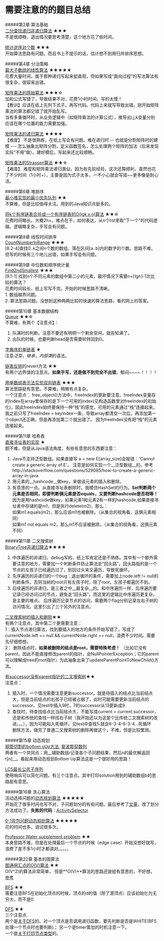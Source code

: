 需要注意的的题目总结
=
#####第2章 算法基础  
[二分查找递归非递归算法](https://github.com/zhuxiuwei/CLRS/blob/master/src/chap02_GettingStarted/prac235_BinarySearch.java) ★★★  
不是很顺畅，退出情况要思考清楚，这个地方花了些时间，  

[统计逆序对个数](https://github.com/zhuxiuwei/CLRS/blob/master/src/chap02_GettingStarted/Thinks24_Inversion_NiXuDui.java) ★★★  
开始算法思路有问题。而且书上不提示的话，估计想不到用归并排序思想。  

#####第4章 分治策略  
[最大子数组的线性算法](https://github.com/zhuxiuwei/CLRS/blob/master/src/chap04_DivideAndConquer/MaxSubArray_Lineary.java) ★★★★★  
 花费大量时间。属于那种递归写起来挺直观，但如果写成“面向过程”的写法算法有很复杂，很容易出错。  
 
 [矩阵乘法的原始算法](https://github.com/zhuxiuwei/CLRS/blob/master/src/chap04_DivideAndConquer/MatrixMultipleOriginal.java) ★★★☆  
  加和公式写错了，导致结果不对，花费1小时时间。写的太慢！  
  【教训】应该在纸上先列下式子，再写代码。代码上来就写导致出错。刚开始矩阵乘法的算法都记错了就开始乱写。  
当有多重循环时，从业务逻辑中（如矩阵乘法的计算公式），推导出i,j,k变量分别应该在哪个位置的能力需要加强。  

[矩阵乘法的递归算法](https://github.com/zhuxiuwei/CLRS/blob/master/src/chap04_DivideAndConquer/MatrixMultipleRecursive.java) ★★★★  
【难度】 不是很熟练，在纸上写会有问题。难在递归时 -- 也就是分割矩阵时的建模 --- 怎么抽象出矩阵分割，定义函数签名，怎么处理两个矩阵的加法（后来发现实际“不用”做）。建好模后，写起来还比较顺畅。  

[矩阵乘法的Strassen算法](https://github.com/zhuxiuwei/CLRS/blob/master/src/chap04_DivideAndConquer/MatrixMultipleStrassen.java) ★★☆  
【难度】 难度和矩阵乘法递归类似。因为有先前经验，这次还算顺利，虽然也花了不少时间（1小时+），主要是因为式子太多，一不小心就会写错~~更多像是耐心活。  

#####第6章 堆排序  
[最小堆实现的最小优先队列](https://github.com/zhuxiuwei/CLRS/blob/master/src/chap06_HeapSort/Prac653_PriorityQueueMinHeap.java) ★★  
不算难，但是比较值得关注。用到的Java知识点挺多的。  

[将k个有序链表合并成一个有序链表的O(lgk x n)算法](https://github.com/zhuxiuwei/CLRS/blob/master/src/chap06_HeapSort/Prac659_CombineKOrderedList.java) ★★☆  
花费时间略长。大概2h+。难点在于，如何表达，从n个list里取“下一个”的代码逻辑。逻辑略复杂，手写会有问题。  

#####第8章 线性时间排序  
[CountNumberInRange](https://github.com/zhuxiuwei/CLRS/blob/master/src/chap08_SortInLinerTime/CountNumberInRange.java) ★★★  
[8.2-4]查找0..k之间n个数的数组，落在区间[a..b]内的数字的个数。思路不难，但写的时候有三个地儿出错，如果手写会有问题。  

#####第9章 中位数和顺序统计量  
[Find2ndSmallest](https://github.com/zhuxiuwei/CLRS/blob/master/src/chap09_MediansAndOrderStatistics/Find2ndSmallest.java) ★★★  
[9.1-1] 找到n个不同元素的数组中第二小的元素，最坏情况下需要n+⌈lgn⌉-1次比较的算法？  
花费时间较长，纸上写写不完。开始的时候思路不清晰。  
	1. 数组越界问题。  
	2. 算法思路问题。没想到这种两两比较的快速的算法思路，看的网上的答案。  

#####第10章 基本数据结构  
[Queue](https://github.com/zhuxiuwei/CLRS/blob/master/src/chap10_ElementaryDataStructures/Queue.java) ★★☆  
不算难，有两个【注意点】：   
1. 队满时的判断。注意不要还有明明一个剩余空间，就告知满了。  
2. 出队的时候，也要判断head是否需要轮转回到0。  

[字典序的单链表](https://github.com/zhuxiuwei/CLRS/blob/master/src/chap10_ElementaryDataStructures/LinkedList_Sorted.java) ★  
注意*泛型*，*继承*，*内部类*的语法。  

[链表反转](https://github.com/zhuxiuwei/CLRS/blob/master/src/chap10_ElementaryDataStructures/LinkedList.java)的revert方法 ★★  
有两个边界值的注意点。__如果手写，还是做不到完全不出错__，郁闷~~~~！！！！  

[用单数组表示法实现双向链表](https://github.com/zhuxiuwei/CLRS/blob/master/src/chap10_ElementaryDataStructures/ObjectImplBySingleArray.java) ★★★  
算法思路挺有意思。不算难，稍微有点复杂。  
一个注意点： free_object()方法中，freeIndex的更新要注意。freeIndex变量存的index在array里保存的是下一个可用的index(见构造函数里对freeIndex的初始化)，因此freeIndex始终要保持一种“栈”的感觉，可用的元素通过“栈”连接起来。
我之前只写了freeIndex = keyIndex一条，导致array都清空一次后，再添加第一个object还正确，但是再添加第二个就出错了。 因为freeIndex没有把“栈”的元素连接起来。  

#####第11章 哈希表  
[直接寻址表的实现](https://github.com/zhuxiuwei/CLRS/blob/master/src/chap11_HashTables/DirectAddressTable.java) ★  
题不难，但是从Java语法角度，有些有意思的东西要注意：  
1. Java不支持泛型数组。如果直接写 a = new E[array_size]会报错：'Cannot create a generic array of E'。 注意是如何实现一个__泛型数组__的。参考http://stackoverflow.com/questions/529085/how-to-create-a-generic-array-in-java  
2. 用元素的__hashcode__做key，来做该元素的插入和删除。  
3. 有意思的一点。从直接寻址表删除时，我模仿HashSet的行为。__Set判断两个元素是否相同，即要判断俩元素是否equals，又要判断hashcode是否相等！__  
 	因为是用hashcode做key，如果元素1和元素2有一样的hashcode,如果直接寻址表中存储的是m1，但是执行delete(m2)，那么：  
 		如果m1.equals(m2)，那么应该m1也被删除。（从集合的视角看，这俩元素相同）  
 		如果m1 not equals m2，那么m1不应该被删除。（从集合的视角看，这俩元素不同）  

#####第11章 二叉搜索树  
[BinaryTree非递归算法](https://github.com/zhuxiuwei/CLRS/blob/master/src/chap12_BinarySearchTree/BinaryTree.java)★★★★  
1. 中序遍历的非递归，debug写的，纸上写肯定还是不熟练。其中有一个额外需要注意的地方，需要加一个判断条件防止算法走“回头路”。回头路指的是一个节点的左孩子已经遍历过了，别回过头来又遍历，导致死循环。  
2. 先序遍历的非递归的一个bug：退出循环的条件，需要加上node.left != null的判断条件。否则当树的root只有左孩子时，除了root，左孩子都遍历不到。
3. 后续遍历的非递归，是三者之中__最复杂__的。和中序遍历一样，后序遍历要记录已经访问过的节点，避免走“回头路”。而这里的逻辑比中序遍历更复杂，是主要的难点。 
后序遍历记录节点的访问，需要两个flag分别记录左右子树的访问情况。这里引出了三个另外的注意点。  

[二叉搜索树的插入和删除](https://github.com/zhuxiuwei/CLRS/blob/master/src/chap12_BinarySearchTree/BinarySearchTree_InsertAndDelete.java)★★  
有两个注意点，其中第二个更需要注意：  
1：插入节点递归算法，找到要插入的地方的条件开始写错了，写成了currentNode.left == null && currentNode.right == null，浪费不少时间。需要先仔细想想。  
2： 删除结点时，__如果被删除的结点是root，需要特殊考虑！__ （比如它没有parent，因此不能直接修改parent的指针，会NullPointerException；它的parent可以理解成tree的root指针）为此抽象出来了updateParentPointToNewChild()方法。  

[有successor没有parent指针的二叉搜索树](https://github.com/zhuxiuwei/CLRS/blob/master/src/chap12_BinarySearchTree/BinarySearchTree_NodeHasSuccessorPointerButNoParentPointer.java)★★  
 注意点：  
1. 插入时，一个情况需要注意更新successor。就是待插入的结点比当前结点大，但是当前结点的右孩子已经被占据了，此时可能需要更新当前结点的successor。见test中插入9时，7的successor从13更新成9.  
2. 查找时，待查找结点比当前结点大，不能写成current = current.successor，还是和传统的查找一样找右子树（我开始还以为这是个比传统二叉搜索树的改进。。。），因为可能陷入死循环。见test中查找5.就会6-3-4-6-3-4...死循环  
删除方法，做完了普通二叉搜索树的删除再做这个，不难，但是比较繁琐。  

#####第15章 动态规划  
[钢管切割的bottom oUp方法](https://github.com/zhuxiuwei/CLRS/blob/master/src/chap15_DynamicProgramming/CutRod.java),
[斐波那契数列](https://github.com/zhuxiuwei/CLRS/blob/master/src/chap15_DynamicProgramming/FibonacciDynamicProgramming.java)  
两者有一个共同点：用__辅助数组r记录各个子问题结果，然后n的最优解返回r[n]__。看起来用动态规划Bottom Up算法这是一个很好用的思路！  

[LCS最长公共子序列](https://github.com/zhuxiuwei/CLRS/blob/master/src/chap15_DynamicProgramming/LCS.java)  
使用哨兵可以简化问题。有三个注意点。其中打印solution用到的辅助数组b的思路挺有意思。  

#####第16章 贪心算法  
活动选择问题的[动态规划算法](https://github.com/zhuxiuwei/CLRS/blob/master/src/chap16_GreedyAlgorithms/ActivitySelector.java#L36) ★★★★★  
开始花了很多时间也写不对，子问题划分的有些问题。最后参考了[文章](http://www.cs.princeton.edu/~wayne/cs423/lectures/dynamic-programming-4up.pdf)，改了划分方法成功了。__失败的代码__：[ActivitySelector](https://github.com/zhuxiuwei/CLRS/blob/master/src/chap16_GreedyAlgorithms/ActivitySelector.java#L82)  

[0-1背包问题动态规划算法](https://github.com/zhuxiuwei/CLRS/blob/master/src/chap16_GreedyAlgorithms/KnapsackProblem.java) ★★★★★  
花的时间也多。调试很多次。  

[Professor Water supplement problem](https://github.com/zhuxiuwei/CLRS/blob/master/src/chap16_GreedyAlgorithms/ProfessorWaterSupplement.java) ★★  
本身思路不难，但是在处理最后一个节点的时候（edge case）开始没想好就写，浪费了差不多1小时才都调对。。。。。  

#####第22章 基本的图算法  
[图通用汇点的O(V)算法](https://github.com/zhuxiuwei/CLRS/blob/master/src/chap22_ElementaryGraphAlgo/Prac22_1_6_UniversalSink.java) ★★  
O(V^2)的算法非常简单， 但是**O(V)**算法的思路还是挺有意思的，不好想。[参考](https://github.com/zhuxiuwei/CLRS-1/blob/master/C22-Elementary-Graph-Algorithms/22.1.md)  

[BFS](https://github.com/zhuxiuwei/CLRS/blob/master/src/chap22_ElementaryGraphAlgo/BFS.java) ★★  
需要注意BFS在初始化顶点的时候，顶点的d的值（除了源顶点）应该初始化为无穷大，而不是0.  

[DFS](https://github.com/zhuxiuwei/CLRS/blob/master/src/chap22_ElementaryGraphAlgo/DFS.java) ★★  
三个注意点.  
两个是[关于DFS](https://github.com/zhuxiuwei/CLRS/blob/master/src/chap22_ElementaryGraphAlgo/DFS.java#L39)的。对一个顶点是否调用递归函数，要先判断是否是WHITE(BFS处理一个节点时也要判断)； 另一个是timer累加的时机注意一下。  
一个是[关于打印节点类型](https://github.com/zhuxiuwei/CLRS/blob/master/src/chap22_ElementaryGraphAlgo/DFS.java#L87)的。  
